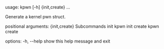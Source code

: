 usage: kpwn [-h] {init,create} ...

Generate a kernel pwn struct.

positional arguments:
  {init,create}  Subcommands
    init         kpwn init
    create       kpwn create <filename>

options:
  -h, --help     show this help message and exit

